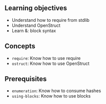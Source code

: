 ## Learning objectives

- Understand how to require from stdlib
- Understand OpenStruct
- Learn &: block syntax

## Concepts

- `require`: Know how to use require
- `ostruct`: Know how to use OpenStruct

## Prerequisites

- `enumeration`: Know how to consume hashes
- `using-blocks`: Know how to use blocks
